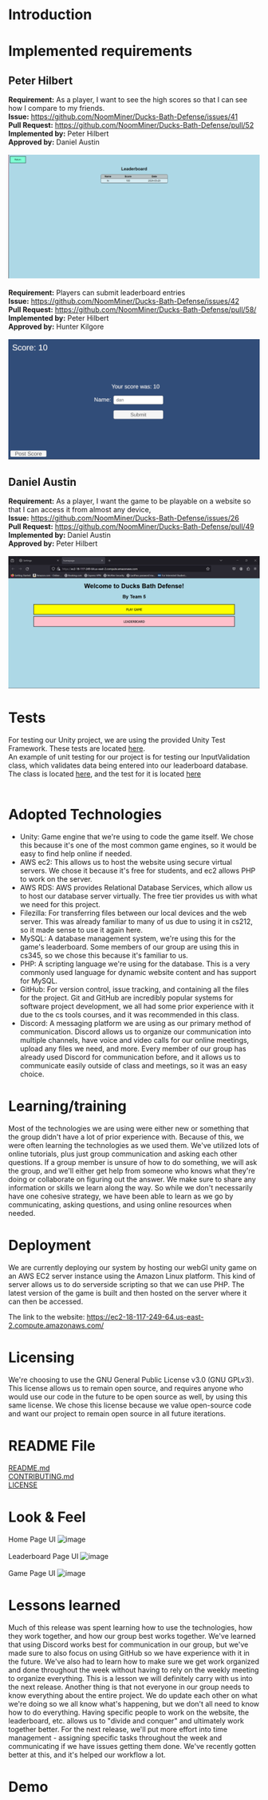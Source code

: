 # Introduction

# Implemented requirements
## Peter Hilbert
**Requirement:** As a player, I want to see the high scores so that I can see how I compare to my friends.<br>
**Issue:** https://github.com/NoomMiner/Ducks-Bath-Defense/issues/41<br>
**Pull Request:** https://github.com/NoomMiner/Ducks-Bath-Defense/pull/52<br>
**Implemented by:** Peter Hilbert<br>
**Approved by:** Daniel Austin<br><br>
![Screenshot from website](lbscreenshot.png)
<br><br>
**Requirement:** Players can submit leaderboard entries<br>
**Issue:** https://github.com/NoomMiner/Ducks-Bath-Defense/issues/42<br>
**Pull Request:** https://github.com/NoomMiner/Ducks-Bath-Defense/pull/58/<br>
**Implemented by:** Peter Hilbert<br>
**Approved by:** Hunter Kilgore<br><br>
![Screenshot from game](entryui.png)

## Daniel Austin
**Requirement:** As a player, I want the game to be playable on a website so that I can access it from almost any device,<br>
**Issue:** https://github.com/NoomMiner/Ducks-Bath-Defense/issues/26<br>
**Pull Request:** https://github.com/NoomMiner/Ducks-Bath-Defense/pull/49<br>
**Implemented by:** Daniel Austin<br>
**Approved by:** Peter Hilbert<br><br>
![Screenshot from website](websiteImage.png)

# Tests
For testing our Unity project, we are using the provided Unity Test Framework. These tests are located [here](/Assets/Scripts/Tests).<br>
An example of unit testing for our project is for testing our InputValidation class, which validates data being entered into our leaderboard database.<br>
The class is located [here](/Assets/Scripts/InputValidation.cs), and the test for it is located [here](/Assets/Scripts/Tests/InputValidationTest.cs)<br><br>



# Adopted Technologies
- Unity: Game engine that we're using to code the game itself. We chose this because it's one of the most common game engines, so it would be easy to find help online if needed.
- AWS ec2: This allows us to host the website using secure virtual servers. We chose it because it's free for students, and ec2 allows PHP to work on the server.
- AWS RDS: AWS provides Relational Database Services, which allow us to host our database server virtually. The free tier provides us with what we need for this project.
- Filezilla: For transferring files between our local devices and the web server. This was already familiar to many of us due to using it in cs212, so it made sense to use it again here.
- MySQL: A database management system, we're using this for the game's leaderboard. Some members of our group are using this in cs345, so we chose this because it's familiar to us.
- PHP: A scripting language we're using for the database. This is a very commonly used language for dynamic website content and has support for MySQL.
- GitHub: For version control, issue tracking, and containing all the files for the project. Git and GitHub are incredibly popular systems for software project development, we all had some prior experience with it due to the cs tools courses, and it was recommended in this class.
- Discord: A messaging platform we are using as our primary method of communication. Discord allows us to organize our communication into multiple channels, have voice and video calls for our online meetings, upload any files we need, and more. Every member of our group has already used Discord for communication before, and it allows us to communicate easily outside of class and meetings, so it was an easy choice.

# Learning/training
Most of the technologies we are using were either new or something that the group didn't have a lot of prior experience with. Because of this, we were often learning the technologies as we used them. We've utilized lots of online tutorials, plus just group communication and asking each other questions. If a group member is unsure of how to do something, we will ask the group, and we'll either get help from someone who knows what they're doing or collaborate on figuring out the answer. We make sure to share any information or skills we learn along the way. So while we don't necessarily have one cohesive strategy, we have been able to learn as we go by communicating, asking questions, and using online resources when needed.

# Deployment
We are currently deploying our system by hosting our webGl unity game on an AWS EC2 server instance using the Amazon Linux platform. This kind of server allows us to do serverside scripting so that we can use PHP. The latest version of the game is built and then hosted on the server where it can then be accessed.

The link to the website: https://ec2-18-117-249-64.us-east-2.compute.amazonaws.com/

# Licensing
We're choosing to use the GNU General Public License v3.0 (GNU GPLv3). This license allows us to remain open source, and requires anyone who would use our code in the future to be open source as well, by using this same license. We chose this license because we value open-source code and want our project to remain open source in all future iterations.

# README File
[README.md](/README.md)<br>
[CONTRIBUTING.md](/CONTRIBUTING.md)<br>
[LICENSE](/LICENSE)
# Look & Feel
Home Page UI
![image](https://github.com/NoomMiner/Ducks-Bath-Defense/assets/145489308/c14cbdcd-2301-4fcb-90ec-934f5cb4194c)
<br>
<br>
Leaderboard Page UI
![image](https://github.com/NoomMiner/Ducks-Bath-Defense/assets/145489308/a5c58b33-0e43-47b1-a919-4e1c66001cf9)
<br>
<br>
Game Page UI
![image](https://github.com/NoomMiner/Ducks-Bath-Defense/assets/145489308/d8c1a5f0-8ec0-4910-92ce-5091c9c09a04)




# Lessons learned
Much of this release was spent learning how to use the technologies, how they work together, and how our group best works together. We've learned that using Discord works best for communication in our group, but we've made sure to also focus on using GitHub so we have experience with it in the future. We've also had to learn how to make sure we get work organized and done throughout the week without having to rely on the weekly meeting to organize everything. This is a lesson we will definitely carry with us into the next release. Another thing is that not everyone in our group needs to know everything about the entire project. We do update each other on what we're doing so we all know what's happening, but we don't all need to know how to do everything. Having specific people to work on the website, the leaderboard, etc. allows us to "divide and conquer" and ultimately work together better. For the next release, we'll put more effort into time management - assigning specific tasks throughout the week and communicating if we have issues getting them done. We've recently gotten better at this, and it's helped our workflow a lot.

# Demo
